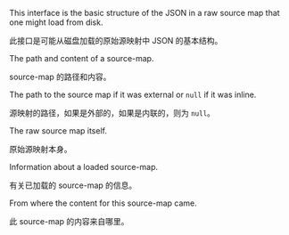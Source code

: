 This interface is the basic structure of the JSON in a raw source map that one might load from
disk.

此接口是可能从磁盘加载的原始源映射中 JSON 的基本结构。

The path and content of a source-map.

source-map 的路径和内容。

The path to the source map if it was external or `null` if it was inline.

源映射的路径，如果是外部的，如果是内联的，则为 `null`。

The raw source map itself.

原始源映射本身。

Information about a loaded source-map.

有关已加载的 source-map 的信息。

From where the content for this source-map came.

此 source-map 的内容来自哪里。